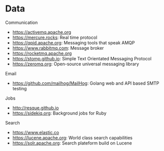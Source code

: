# Data

Communication
* https://activemq.apache.org
* https://mercure.rocks: Real time protocol
* https://qpid.apache.org: Messaging tools that speak AMQP
* https://www.rabbitmq.com: Message broker
* https://rocketmq.apache.org
* https://stomp.github.io: Simple Text Orientated Messaging Protocol
* https://zeromq.org: Open-source universal messaging library

Email
* https://github.com/mailhog/MailHog: Golang web and API based SMTP testing 

Jobs
* http://resque.github.io
* https://sidekiq.org: Background jobs for Ruby

Search
* https://www.elastic.co
* https://lucene.apache.org: World class search capabilities
* https://solr.apache.org: Search plateform build on Lucene
